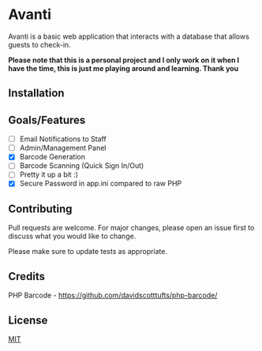 # Avanti

Avanti is a basic web application that interacts with a database that allows guests to check-in.

**Please note that this is a personal project and I only work on it when I have the time, this is just me playing around and learning. Thank you**

## Installation

## Goals/Features
- [ ] Email Notifications to Staff
- [ ] Admin/Management Panel
- [X] Barcode Generation
- [ ] Barcode Scanning (Quick Sign In/Out)
- [ ] Pretty it up a bit :)
- [X] Secure Password in app.ini compared to raw PHP

## Contributing
Pull requests are welcome. For major changes, please open an issue first to discuss what you would like to change.

Please make sure to update tests as appropriate.

## Credits
PHP Barcode - https://github.com/davidscotttufts/php-barcode/

## License
[MIT](https://choosealicense.com/licenses/mit/)
